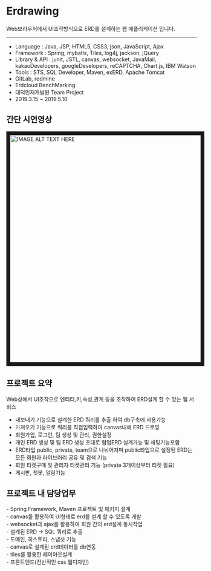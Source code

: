 # Erdrawing

Web브라우저에서 UI조작방식으로 ERD를 설계하는 웹 애플리케이션 입니다.
***
* Language : Java, JSP, HTML5, CSS3, json, JavaScript, Ajax
* Framework : Spring, mybatis, Tiles, log4j, jackson, jQuery
* Library & API : junit, JSTL, canvas, websocket, JavaMail, kakaoDevelopers, googleDevelopers, reCAPTCHA, Chart.js, IBM Watson
* Tools : STS,  SQL Developer, Maven, exERD, Apache Tomcat
* GitLab, redmine
* Erdcloud BenchMarking
* 대덕인재개발원 Team Project
* 2019.3.15 ~ 2019.5.10

<h2>간단 시연영상</h2>
<a href="https://www.youtube.com/embed/aBoIKR6gtnU" target="_blank"><img src="https://i.imgur.com/ZDQ1BAL.png" alt="IMAGE ALT TEXT HERE" width="600" border="10" /></a>

<h2>프로젝트 요약</h2>
Web상에서 UI조작으로 엔티티,키,속성,관계 등을 조작하여 ERD설계 할 수 있는 웹 서비스

 - 내보내기 기능으로 설계한 ERD 쿼리를 추출 하여 db구축에 사용가능
 - 가져오기 기능으로 쿼리를 직접입력하여 canvas내에 ERD 드로잉
 - 회원가입, 로그인, 팀 생성 및 관리, 권한설정
 - 개인 ERD 생성 및 팀 ERD 생성 초대로 협업ERD 설계가능 및 채팅기능포함
 - ERD타입 public, private, team으로 나뉘어지며 public타입으로 설정된 ERD는 모든 회원과 라이브러리 공유 및 검색 기능
 - 회원 티켓구매 및 관리자 티켓관리 기능 (private 3개이상부터 티켓 필요)
 - 게시판, 챗봇, 알림기능


<h2>프로젝트 내 담당업무</h2>
 - Spring Framework, Maven 프로젝트 및 패키지 설계<br>
 - canvas를 활용하여 UI형태로 erd를 설계 할 수 있도록 개발<br>
 - websocket과 ajax를 활용하여 회원 간의 erd설계 동시작업<br>
 - 설계된 ERD -> SQL 쿼리로 추출<br>
 - 도메인, 히스토리, 스냅샷 기능<br>
 - canvas로 설계된 erd데이터를 db연동<br>
 - tiles를 활용한 레이아웃설계<br>
 - 프론트엔드(전반적인 css 웹디자인) <br>







